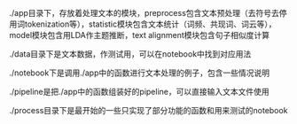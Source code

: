 ./app目录下，存放着处理文本的模块，preprocess包含文本预处理（去符号去停用词tokenization等），statistic模块包含文本统计（词频、共现词、词云等），model模块包含用LDA作主题推断，text alignment模块包含句子相似度计算

./data目录下是文本数据，作测试用，可以在notebook中找到对应用法

./notebook下是调用./app中的函数进行文本处理的例子，包含一些情况说明

./pipeline是把./app中的函数组装好的pipeline，可以直接输入文本文件使用

./process目录下是最开始的一些只实现了部分功能的函数和用来测试的notebook
